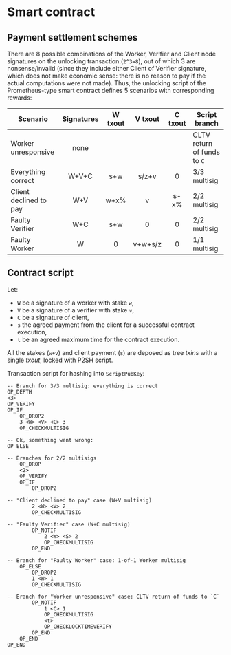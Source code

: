 Smart contract
===

Payment settlement schemes
---

There are 8 possible combinations of the Worker, Verifier and Client node signatures on the unlocking transaction:(`2^3=8`), out of which 3 are nonsense/invalid (since they include either Client of Verifier signature, which does not make economic sense: there is no reason to pay if the actual computations were not made). Thus, the unlocking script of the Prometheus-type smart contract defines 5 scenarios with corresponding rewards:

Scenario               | Signatures | W txout | V txout | C txout | Script branch
---------------------- |:----------:|:-------:|:-------:|:-------:| -----------
Worker unresponsive    | none       |         |         |         | CLTV return of funds to `C`
Everything correct     | W+V+C      | s+w     | s/z+v   | 0       | 3/3 multisig
Client declined to pay | W+V        | w+x%    | v       | s-x%    | 2/2 multisig
Faulty Verifier        | W+C        | s+w     | 0       | 0       | 2/2 multisig
Faulty Worker          | W          | 0       | v+w+s/z | 0       | 1/1 multisig

Contract script
---

Let:
- `W` be a signature of a worker with stake `w`, 
- `V` be a signature of a verifier with stake `v`, 
- `C` be a signature of client,
- `s` the agreed payment from the client for a successful contract execution,
- `t` be an agreed maximum time for the contract execution.

All the stakes (`w+v`) and client payment (`s`) are deposed as tree *txins* with a single *txout*, locked with P2SH script.

Transaction script for hashing into `ScriptPubKey`:
```
-- Branch for 3/3 multisig: everything is correct
OP_DEPTH
<3>
OP_VERIFY
OP_IF
    OP_DROP2
    3 <W> <V> <C> 3
    OP_CHECKMULTISIG

-- Ok, something went wrong:
OP_ELSE

-- Branches for 2/2 multisigs
    OP_DROP
    <2>
    OP_VERIFY
    OP_IF
        OP_DROP2
        
-- "Client declined to pay" case (W+V multisig)
        2 <W> <V> 2
        OP_CHECKMULTISIG
        
-- "Faulty Verifier" case (W+C multisig)
        OP_NOTIF
            2 <W> <S> 2
            OP_CHECKMULTISIG
        OP_END

-- Branch for "Faulty Worker" case: 1-of-1 Worker multisig
    OP_ELSE
        OP_DROP2
        1 <W> 1
        OP_CHECKMULTISIG
        
-- Branch for "Worker unresponsive" case: CLTV return of funds to `C`
        OP_NOTIF
            1 <C> 1
            OP_CHECKMULTISIG
            <t>
            OP_CHECKLOCKTIMEVERIFY
        OP_END
    OP_END    
OP_END
```
